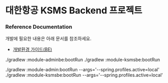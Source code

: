 # 대한항공 KSMS Backend 프로젝트

### Reference Documentation

개발에 필요한 내용은 아래 문서를 참조하세요.

- [개발환경 가이드(BE)](https://docs.google.com/document/d/1-oMvtW27-puscigc7s2gf0Pg2IlA_64vUeG7w2Ve4js/edit#heading=h.omwrcmqzmw3)

./gradlew :module-adminbe:bootRun
./gradlew :module-ksmsbe:bootRun

./gradlew :module-admin:bootRun --args='--spring.profiles.active=local'
./gradlew :module-ksmsbe:bootRun --args='--spring.profiles.active=local'
